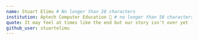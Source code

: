 ```yaml
---
name: Stuart Elimu # No longer than 28 characters
institution: Aptech Computer Education 🚩 # no longer than 58 characters
quote: It may feel at times like the end but our story isn't over yet - Raymond Reddington # no longer than 100 characters, avoid using quotes(") to guarantee the format remains the same.
github_user: stuartelimu
---
```


